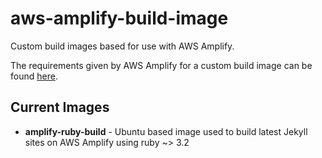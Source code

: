 # aws-amplify-build-image

Custom build images based for use with AWS Amplify.

The requirements given by AWS Amplify for a custom build image can be found [here](https://docs.aws.amazon.com/amplify/latest/userguide/custom-build-image.html).

## Current Images

- **amplify-ruby-build** - Ubuntu based image used to build latest Jekyll sites on AWS Amplify using ruby ~> 3.2
